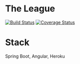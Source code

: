 # The League
[![Build Status](https://travis-ci.org/dabboxking/league.svg?branch=master)](https://travis-ci.org/dabboxking/league) [![Coverage Status](https://coveralls.io/repos/github/dabboxking/league/badge.svg?branch=master)](https://coveralls.io/github/dabboxking/league?branch=master) 

# Stack
Spring Boot, Angular, Heroku
